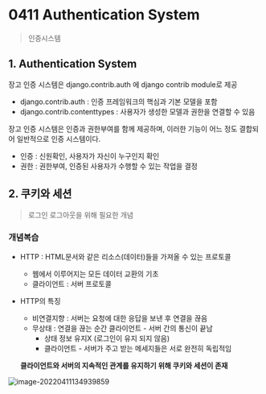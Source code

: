 # 0411 Authentication System

> 인증시스템



## 1. Authentication System

장고 인증 시스템은 django.contrib.auth 에 django contrib module로 제공

- django.contrib.auth : 인증 프레임워크의 핵심과 기본 모델을 포함
- django.contrib.contenttypes : 사용자가 생성한 모델과 권한을 연결할 수 있음



장고 인증 시스템은 인증과 권한부여를 함께 제공하며, 이러한 기능이 어느 정도 결합되어 일반적으로 인증 시스템이다.

- 인증 : 신원확인, 사용자가 자신이 누구인지 확인
- 권한 : 권한부여, 인증된 사용자가 수행할 수 있는 작업을 결정



## 2. 쿠키와 세션

>  로그인 로그아웃을 위해 필요한 개념



### 개념복습

- HTTP : HTML문서와 같은 리소스(데이터)들을 가져올 수 있는 프로토콜
  - 웹에서 이루어지는 모든 데이터 교환의 기초
  - 클라이언트 : 서버 프로토콜

- HTTP의 특징

  - 비연결지향 : 서버는 요청에 대한 응답을 보낸 후 연결을 끊음
  - 무상태 : 연결을 끊는 순간 클라이언트 - 서버 간의 통신이 끝남
    - 상태 정보 유지X (로그인이 유지 되지 않음)
    - 클라이언트 - 서버가 주고 받는 메세지들은 서로 완전히 독립적임

  **클라이언트와 서버의 지속적인 관계를 유지하기 위해 쿠키와 세션이 존재**

![image-20220411134939859](C:/Users/bamxd/AppData/Roaming/Typora/typora-user-images/image-20220411134939859.png)